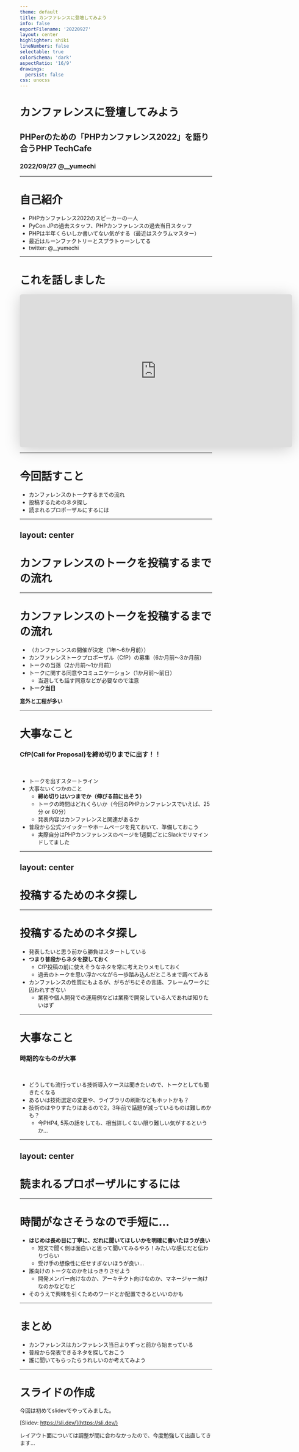 ```yaml
---
theme: default
title: カンファレンスに登壇してみよう
info: false
exportFilename: '20220927'
layout: center
highlighter: shiki
lineNumbers: false
selectable: true
colorSchema: 'dark'
aspectRatio: '16/9'
drawings:
  persist: false
css: unocss
---
```


# カンファレンスに登壇してみよう

## PHPerのための「PHPカンファレンス2022」を語り合うPHP TechCafe
### 2022/09/27 @__yumechi

---

# 自己紹介

- PHPカンファレンス2022のスピーカーの一人
- PyCon JPの過去スタッフ、PHPカンファレンスの過去当日スタッフ
- PHPは半年くらいしか書いてない気がする（最近はスクラムマスター）
- 最近はルーンファクトリーとスプラトゥーンしてる
- twitter: @__yumechi
---

# これを話しました

<iframe class="speakerdeck-iframe" frameborder="0" src="https://speakerdeck.com/player/27d320e642814e5b8ff529970fe37d79" title="2年かけました！大規模サービスをJava製CMSからPHP+Laravelの構成にリプレイスし、運用している話 / Replaced service from Java CMS to PHP and Laravel architecture" allowfullscreen="true" mozallowfullscreen="true" webkitallowfullscreen="true" style="border: 0px; background: padding-box padding-box rgba(0, 0, 0, 0.1); margin: 0px; padding: 0px; border-radius: 6px; box-shadow: rgba(0, 0, 0, 0.2) 0px 5px 40px; width: 714px; height: 400px;" data-ratio="1.78343949044586"></iframe>

---

# 今回話すこと

- カンファレンスのトークするまでの流れ
- 投稿するためのネタ探し
- 読まれるプロポーザルにするには

---
layout: center
---

# カンファレンスのトークを投稿するまでの流れ

---

# カンファレンスのトークを投稿するまでの流れ

- （カンファレンスの開催が決定（1年～6か月前））
- カンファレンストークプロポーザル（CfP）の募集（6か月前～3か月前）
- トークの当落（2か月前～1か月前）
- トークに関する同意やコミュニケーション（1か月前～前日）
  - 当選しても話す同意などが必要なので注意
- **トーク当日**

**意外と工程が多い**

---

# 大事なこと

### **CfP(Call for Proposal)を締め切りまでに出す！！**

<br>

- トークを出すスタートライン
- 大事ないくつかのこと
  - **締め切りはいつまでか（伸びる前に出そう）**
  - トークの時間はどれくらいか（今回のPHPカンファレンスでいえば、25分 or 60分）
  - 発表内容はカンファレンスと関連があるか
- 普段から公式ツイッターやホームページを見ておいて、準備しておこう
  - 実際自分はPHPカンファレンスのページを1週間ごとにSlackでリマインドしてました

---
layout: center
---

# 投稿するためのネタ探し

---

# 投稿するためのネタ探し

- 発表したいと思う前から勝負はスタートしている
- **つまり普段からネタを探しておく**
  - CfP投稿の前に使えそうなネタを常に考えたりメモしておく
  - 過去のトークを思い浮かべながら一歩踏み込んだところまで調べてみる
- カンファレンスの性質にもよるが、がちがちにその言語、フレームワークに囚われすぎない
  - 業務や個人開発での運用例などは業務で開発している人であれば知りたいはず

---

# 大事なこと

### **時期的なものが大事**

<br>

- どうしても流行っている技術導入ケースは聞きたいので、トークとしても聞きたくなる
- あるいは技術選定の変更や、ライブラリの刷新などもホットかも？
- 技術のはやりすたりはあるので2，3年前で話題が減っているものは難しめかも？
  - 今PHP4, 5系の話をしても、相当詳しくない限り難しい気がするというか…

---
layout: center
---

# 読まれるプロポーザルにするには

---

# 時間がなさそうなので手短に…

- **はじめは長め目に丁寧に、だれに聞いてほしいかを明確に書いたほうが良い**
  - 短文で聞く側は面白いと思って聞いてみるやろ！みたいな感じだと伝わりづらい
  - 受け手の想像性に任せすぎないほうが良い…
- 誰向けのトークなのかをはっきりさせよう
  - 開発メンバー向けなのか、アーキテクト向けなのか、マネージャー向けなのかなどなど
- そのうえで興味を引くためのワードとか配置できるといいのかも

---

# まとめ

- カンファレンスはカンファレンス当日よりずっと前から始まっている
- 普段から発表できるネタを探しておこう
- 誰に聞いてもらったらうれしいのか考えてみよう

---
# スライドの作成

今回は初めてslidevでやってみました。

[Slidev: https://sli.dev/](https://sli.dev/)

レイアウト面については調整が間に合わなかったので、今度勉強して出直してきます…
